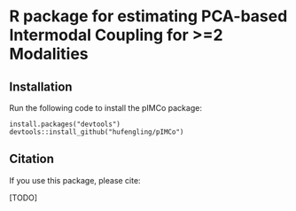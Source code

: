 # R package for estimating PCA-based Intermodal Coupling for >=2 Modalities

## Installation
Run the following code to install the pIMCo package:

```
install.packages("devtools")
devtools::install_github("hufengling/pIMCo")
```

## Citation
If you use this package, please cite:

[TODO]
